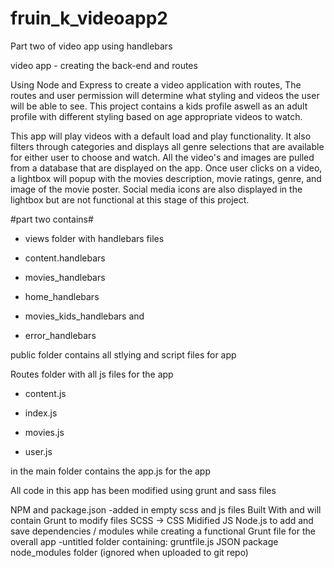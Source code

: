 # fruin_k_videoapp2
Part two of video app using handlebars 

video app - creating the back-end and routes

Using Node and Express to create a video application with routes, The routes and user permission will determine what styling and videos the user will be able to see. This project contains a kids profile aswell as an adult profile with different styling based on age appropriate videos to watch.

This app will play videos with a default load and play functionality. It also filters through categories and displays all genre selections that are available for either user to choose and watch. All the video's and images are pulled from a database that are displayed on the app. Once user clicks on a video, a lightbox will popup with the movies description, movie ratings, genre, and image of the movie poster. Social media icons are also displayed in the lightbox but are not functional at this stage of this project.

#part two contains#
- views folder with handlebars files

- content.handlebars
- movies_handlebars
- home_handlebars
- movies_kids_handlebars and
- error_handlebars

public folder contains all stlying and script files for app

Routes folder with all js files for the app

- content.js

- index.js

- movies.js

- user.js

in the main folder contains the app.js for the app

All code in this app has been modified using grunt and sass files

NPM and package.json -added in empty scss and js files
Built With and will contain
Grunt to modify files
SCSS -> CSS
Midified JS
Node.js to add and save dependencies / modules while creating a functional Grunt file for the overall app -untitled folder containing:
gruntfile.js JSON package node_modules folder (ignored when uploaded to git repo)
